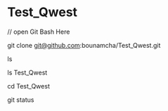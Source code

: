 # Test_Qwest

// open  Git Bash Here

git clone git@github.com:bounamcha/Test_Qwest.git

ls 

ls Test_Qwest

cd Test_Qwest

git status